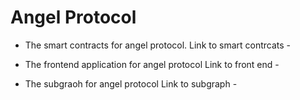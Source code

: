 # Angel Protocol

- The smart contracts for angel protocol.
  Link to smart contrcats -

- The frontend application for angel protocol
  Link to front end -

- The subgraoh for angel protocol
  Link to subgraph -

